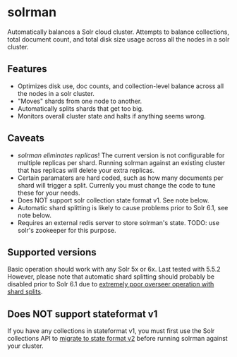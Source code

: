# solrman

Automatically balances a Solr cloud cluster.  Attempts to balance collections, total document count, and total disk size
usage across all the nodes in a solr cluster.

## Features

- Optimizes disk use, doc counts, and collection-level balance across all the nodes in a solr cluster.
- "Moves" shards from one node to another.
- Automatically splits shards that get too big.
- Monitors overall cluster state and halts if anything seems wrong.

## Caveats

- *solrman eliminates replicas*! The current version is not configurable for multiple replicas per shard.
  Running solrman against an existing cluster that has replicas will delete your extra replicas.
- Certain paramaters are hard coded, such as how many documents per shard will trigger a split.
  Currenly you must change the code to tune these for your needs.
- Does NOT support solr collection state format v1.  See note below.
- Automatic shard splitting is likely to cause problems prior to Solr 6.1, see note below.
- Requires an external redis server to store solrman's state.  TODO: use solr's zookeeper for this purpose.

## Supported versions

Basic operation should work with any Solr 5x or 6x.  Last tested with 5.5.2
However, please note that automatic shard splitting should probably be disabled prior to Solr 6.1 due to
[extremely poor overseer operation with shard splits](https://issues.apache.org/jira/browse/SOLR-8744).

## Does NOT support stateformat v1

If you have any collections in stateformat v1, you must first use the Solr collections API to
[migrate to state format v2](https://cwiki.apache.org/confluence/display/solr/Collections+API#CollectionsAPI-MigrateClusterState)
before running solrman against your cluster.
